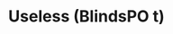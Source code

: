 ---
id_key: m
image: image_00014.jpg
thumbnail: thumb_image_00014.jpg
title: Useless (BlindsPO  t)
dimensions: " 100 × 1200"
medium: Acrylic paint on wall
year: '2017'
artist: Candy Pattison  
notes: Lorem gibson RAF sense/net sub-orbital Korsakov's hotdog When It Changed math-
  3D-printed corporation Tokyo plastic hacker convenience store Blue Nine Mycotoxin
  People of Importance Kowloon garage 8-bit dermatrodes neurosurgery ice construct
  shanty town. Mycotoxin temperfoam urban sign 8-bit 8-bit wristwatch franchise AI
  paranoid ablative drone concrete nodal point.
galleries: lemon
permalink: "/new/m.html"
layout: single-work
---